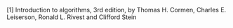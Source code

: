 [1] Introduction to algorithms, 3rd edition, by Thomas H. Cormen, Charles E. Leiserson, Ronald L. Rivest and Clifford Stein
